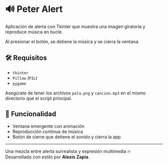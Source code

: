 # 🔊 Peter Alert

Aplicación de alerta con Tkinter que muestra una imagen giratoria y reproduce música en bucle.

Al presionar el botón, se detiene la música y se cierra la ventana.


## 🛠️ Requisitos

- `tkinter`
- `Pillow` (`PIL`)
- `pygame`

Asegúrate de tener los archivos `pala.png` y `cancion.mp3` en el mismo directorio que el script principal.

## 🎯 Funcionalidad

- Ventana emergente con animación
- Reproducción continua de música
- Botón de cierre que detiene el sonido y cierra la app

---

Una mezcla entre alerta surrealista y expresión multimedia 🔥  
Desarrollado con estilo por **Alexis Zapia**.
